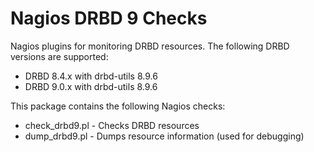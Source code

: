 Nagios DRBD 9 Checks
====================

Nagios plugins for monitoring DRBD resources. The following DRBD versions
are supported:

   * DRBD 8.4.x with drbd-utils 8.9.6
   * DRBD 9.0.x with drbd-utils 8.9.6

This package contains the following Nagios checks:

   * check_drbd9.pl   - Checks DRBD resources
   * dump_drbd9.pl    - Dumps resource information (used for debugging)

